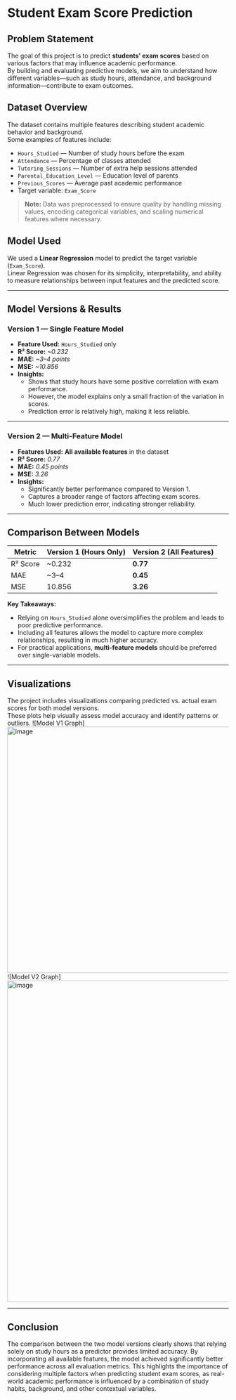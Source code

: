 # Student Exam Score Prediction

## Problem Statement
The goal of this project is to predict **students' exam scores** based on various factors that may influence academic performance.  
By building and evaluating predictive models, we aim to understand how different variables—such as study hours, attendance, and background information—contribute to exam outcomes.  

## Dataset Overview
The dataset contains multiple features describing student academic behavior and background.  
Some examples of features include:
- `Hours_Studied` — Number of study hours before the exam
- `Attendance` — Percentage of classes attended
- `Tutoring_Sessions` — Number of extra help sessions attended
- `Parental_Education_Level` — Education level of parents
- `Previous_Scores` — Average past academic performance
- Target variable: `Exam_Score`

> **Note:** Data was preprocessed to ensure quality by handling missing values, encoding categorical variables, and scaling numerical features where necessary.

## Model Used
We used a **Linear Regression** model to predict the target variable (`Exam_Score`).  
Linear Regression was chosen for its simplicity, interpretability, and ability to measure relationships between input features and the predicted score.

---

## Model Versions & Results

### **Version 1 — Single Feature Model**
- **Feature Used:** `Hours_Studied` only  
- **R² Score:** *~0.232*  
- **MAE:** *~3–4 points*  
- **MSE:** *~10.856*  
- **Insights:**
  - Shows that study hours have some positive correlation with exam performance.
  - However, the model explains only a small fraction of the variation in scores.
  - Prediction error is relatively high, making it less reliable.

---

### **Version 2 — Multi-Feature Model**
- **Features Used:** **All available features** in the dataset  
- **R² Score:** *0.77*  
- **MAE:** *0.45 points*  
- **MSE:** *3.26*  
- **Insights:**
  - Significantly better performance compared to Version 1.
  - Captures a broader range of factors affecting exam scores.
  - Much lower prediction error, indicating stronger reliability.

---

## Comparison Between Models

| Metric         | Version 1 (Hours Only) | Version 2 (All Features) |
|----------------|------------------------|--------------------------|
| R² Score       | ~0.232                  | **0.77**                 |
| MAE            | ~3–4                   | **0.45**                 |
| MSE            | 10.856                   | **3.26**                 |

**Key Takeaways:**
- Relying on `Hours_Studied` alone oversimplifies the problem and leads to poor predictive performance.
- Including all features allows the model to capture more complex relationships, resulting in much higher accuracy.
- For practical applications, **multi-feature models** should be preferred over single-variable models.

---

## Visualizations
The project includes visualizations comparing predicted vs. actual exam scores for both model versions.  
These plots help visually assess model accuracy and identify patterns or outliers.
![Model V1 Graph] <img width="718" height="561" alt="image" src="https://github.com/user-attachments/assets/5fb17fd2-ef9d-4a5e-81b1-929af2379de9" />
![Model V2 Graph] <img width="999" height="732" alt="image" src="https://github.com/user-attachments/assets/1eba6446-1e3a-4cbe-9756-2fbc6dba549f" />



---

## Conclusion
The comparison between the two model versions clearly shows that relying solely on study hours as a predictor provides limited accuracy. By incorporating all available features, the model achieved significantly better performance across all evaluation metrics. This highlights the importance of considering multiple factors when predicting student exam scores, as real-world academic performance is influenced by a combination of study habits, background, and other contextual variables.
